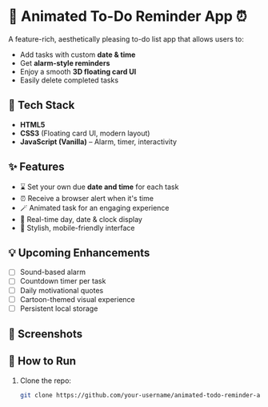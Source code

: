 # 📝 Animated To-Do Reminder App ⏰

A feature-rich, aesthetically pleasing to-do list app that allows users to:
- Add tasks with custom **date & time**
- Get **alarm-style reminders**
- Enjoy a smooth **3D floating card UI**
- Easily delete completed tasks

## 🔧 Tech Stack
- **HTML5**
- **CSS3** (Floating card UI, modern layout)
- **JavaScript (Vanilla)** – Alarm, timer, interactivity

## ✨ Features
- ⌛ Set your own due **date and time** for each task
- ⏰ Receive a browser alert when it's time
- 🪄 Animated task  for an engaging experience
- 📅 Real-time day, date & clock display
- 🎨 Stylish, mobile-friendly interface

## 💡 Upcoming Enhancements
- [ ] Sound-based alarm
- [ ] Countdown timer per task
- [ ] Daily motivational quotes
- [ ] Cartoon-themed visual experience
- [ ] Persistent local storage

## 📸 Screenshots

## 🚀 How to Run
1. Clone the repo:
   ```bash
   git clone https://github.com/your-username/animated-todo-reminder-app.git
